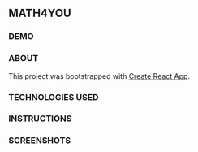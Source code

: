 ## MATH4YOU

### DEMO

### ABOUT
This project was bootstrapped with [Create React App](https://github.com/facebook/create-react-app).

### TECHNOLOGIES USED

### INSTRUCTIONS

### SCREENSHOTS


